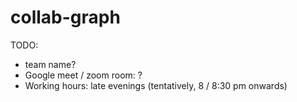 # collab-graph

TODO:

- team name?
- Google meet / zoom room: ?
- Working hours: late evenings (tentatively, 8 / 8:30 pm onwards) 
